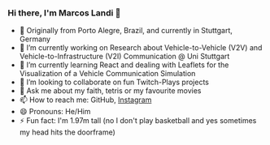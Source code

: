 ### Hi there, I'm Marcos Landi 👋

- 📍 Originally from Porto Alegre, Brazil, and currently in Stuttgart, Germany
- 🔭 I’m currently working on Research about Vehicle-to-Vehicle (V2V) and Vehicle-to-Infrastructure (V2I) Communication @ Uni Stuttgart
- 🌱 I’m currently learning React and dealing with Leaflets for the Visualization of a Vehicle Communication Simulation
- 👯 I’m looking to collaborate on fun Twitch-Plays projects
- 💬 Ask me about my faith, tetris or my favourite movies
- 📫 How to reach me: GitHub, [Instagram](https://www.instagram.com/marcosswl/)
- 😄 Pronouns: He/Him
- ⚡ Fun fact: I'm 1.97m tall (no I don't play basketball and yes sometimes my head hits the doorframe)
